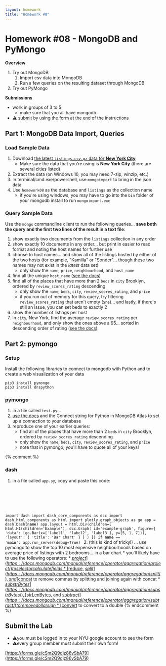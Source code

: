 ```yaml
---
layout: homework
title: "Homework #8"
---
```

<style>
.hl {
	background-color: yellow;
}
img {
    border: 1px solid #000;
}

.warning {
    background-color: yellow;
    color: #aa1122;
    font-weight: bold;
}

.hidden {
    display: none;
}

.hintButton {
    color: #7788ff;
    cursor: pointer;
}

.background {
	background-color: #eeffee;
}
</style>
<script>
document.addEventListener('DOMContentLoaded', hideHints);

function hideHints(evt) {
    document.querySelectorAll('.hint').forEach((ele, i) => {
        const div = document.createElement('div');
		const label = ele.getAttribute('data-name');
        div.id = 'hint' + i + 'Button';
        ele.id = 'hint' + i;
        ele.classList.add('hidden');
        div.addEventListener('click', onClick);
        div.textContent = `Show ${label}`;
        div.className = 'hintButton';
        ele.parentNode.insertBefore(div, ele);
    });

}

function onClick(evt) {
    const hintId = this.id.replace('Button', '');
    const hint = document.getElementById(hintId);
    hint.classList.toggle('hidden');
	const label = hint.getAttribute('data-name');
    this.textContent = this.textContent === `Show ${label}` ? `Hide ${label}` : `Show ${label}`;
}
</script>

# Homework #08 - MongoDB and PyMongo

__Overview__


1. Try out MongoDB
	1. Import csv data into MongoDB
	2. Run a few queries on the resulting dataset through MongoDB
2. Try out PyMongo


__Submissions__

* work in groups of 3 to 5
	* make sure that you all have mongodb
* ⚠️ submit by using the form at the end of the instructions

## Part 1: MongoDB Data Import, Queries

### Load Sample Data

1. Download [the latest `listings.csv.gz` data for __New York City__](http://insideairbnb.com/get-the-data.html)
	* Make sure the data that you're using is __New York City__ (there are several cities listed)
2. Extract the data (on Windows 10, you may need 7-zip, winzip, etc.)
3. In terminal/cmd.exe/powershell,  use `mongoimport` to bring in the json data
4. Use `homework08` as the database and `listings` as the collection name
	* if you're using windows, you may have to go into the `bin` folder of your mongodb install to run `mongoimport.exe`

### Query Sample Data

Use the `mongo` commandline client to run the following queries... __save both the query and the first two lines of the result in a text file__:

1. show exactly two documents from the `listings` collection in any order
2. show exactly 10 documents in any order... but print in easier to read format and noting the host names for further use
3. choose to host names... and show all of the listings hosted by either of the two hosts (for example, "Kamilla" or "Sonder"... though these two names may not exist in the _latest_ data set)
	* only show the `name`, `price`, `neighbourhood`, and `host_name`
4. find all the unique `host_name` ([see the docs](https://docs.mongodb.com/manual/reference/method/db.collection.distinct/))
5. find all of the places that have more than 2 `beds` in `city` Brooklyn, ordered by `review_scores_rating` descending
	* only show the `name`, `beds`, `city`, `review_scores_rating`, and `price`
	* if you run out of memory for this query, try filtering `review_scores_rating` that aren't empty (`$ne`)... and lastly, if there's still an issue, you can set beds to exactly 2
5. show the number of listings per host
6. in `city`, New York, find the average `review_scores_rating` per `neighbourhood`, and only show the ones above a 95... sorted in descending order of rating ([see the docs](https://docs.mongodb.com/manual/reference/operator/aggregation/sort/))

## Part 2: pymongo 

### Setup

Install the following libraries to connect to mongodb with Python and to create a web visualization of your data

```
pip3 install pymongo
pip3 install dnspython
```

### pymongo

1. in a file called `test.py`...
2. [use the docs](https://api.mongodb.com/python/current/tutorial.html) and the Connect string for Python in MongoDB Atlas to set up a connection to your database
3. reproduce one of your earlier queries:
	* find all of the places that have more than 2 `beds` in `city` Brooklyn, ordered by `review_scores_rating` descending
	* only show the `name`, `beds`, `city`, `review_scores_rating`, and `price`
	* note that in pymongo, you'll have to quote all of your keys!

{% comment %}
### dash

1. in a file called `app.py`, copy and paste this code:
	<pre><code data-trim contenteditable>
import dash
import dash_core_components as dcc
import dash_html_components as html
import plotly.graph_objects as go
app = dash.Dash(__name__)
app.layout = html.Div(children=[
    html.H1(children='Example'),
    dcc.Graph(
        id='example-graph',
        figure={
            'data': [go.Bar(x=['label1', 'label2', 'label3'], y=[5, 1, 7])],
            'layout': {
                'title': 'Bar Chart'
                }
            }
        )
    ])
if __name__ == '__main__':
    app.run_server(debug=True)
</code></pre>
2. (this is kind of tricky!) ... use pymongo to show the top 10 most expensive neighbourhoods based on average price of listings with 2 bedrooms... in a bar chart
	* you'll likely have to use the following operators:
		* [$project](https://docs.mongodb.com/manual/reference/operator/aggregation/project/) to select or calculate fields
		* [$reduce](https://docs.mongodb.com/manual/reference/operator/aggregation/reduce/), [$split](https://docs.mongodb.com/manual/reference/operator/aggregation/split/), and [$concat](https://docs.mongodb.com/manual/reference/operator/aggregation/concat/) to remove commas by splitting and joining again with concat
		* [$substrBytes](https://docs.mongodb.com/manual/reference/operator/aggregation/substrBytes/), [$strLenBytes](https://docs.mongodb.com/manual/reference/operator/aggregation/strLenBytes/), and [$subtract](https://docs.mongodb.com/manual/reference/operator/aggregation/subtract/) to remove dollar sign
		* [$convert](https://docs.mongodb.com/manual/reference/operator/aggregation/convert/) to convert to a double
{% endcomment %}

## Submit the Lab

* ⚠️you must be logged in to your NYU google account to see the form
* ⚠️every group member must submit their own form!

[https://forms.gle/cSm2Q9djz86vSbA79](https://forms.gle/cSm2Q9djz86vSbA79)

	


